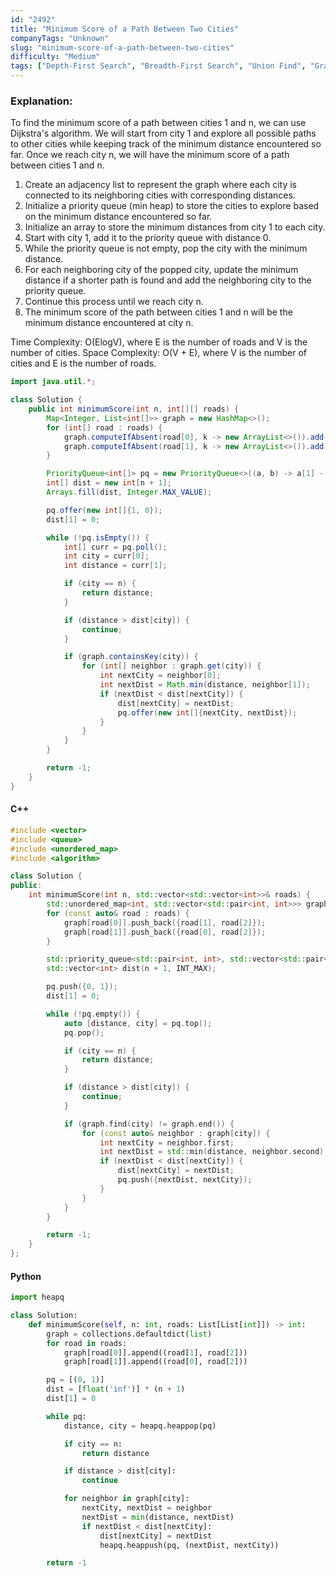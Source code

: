```yaml
---
id: "2492"
title: "Minimum Score of a Path Between Two Cities"
companyTags: "Unknown"
slug: "minimum-score-of-a-path-between-two-cities"
difficulty: "Medium"
tags: ["Depth-First Search", "Breadth-First Search", "Union Find", "Graph"]
---
```


### Explanation:
To find the minimum score of a path between cities 1 and n, we can use Dijkstra's algorithm. We will start from city 1 and explore all possible paths to other cities while keeping track of the minimum distance encountered so far. Once we reach city n, we will have the minimum score of a path between cities 1 and n.

1. Create an adjacency list to represent the graph where each city is connected to its neighboring cities with corresponding distances.
2. Initialize a priority queue (min heap) to store the cities to explore based on the minimum distance encountered so far.
3. Initialize an array to store the minimum distances from city 1 to each city.
4. Start with city 1, add it to the priority queue with distance 0.
5. While the priority queue is not empty, pop the city with the minimum distance.
6. For each neighboring city of the popped city, update the minimum distance if a shorter path is found and add the neighboring city to the priority queue.
7. Continue this process until we reach city n.
8. The minimum score of the path between cities 1 and n will be the minimum distance encountered at city n.

Time Complexity: O(ElogV), where E is the number of roads and V is the number of cities.
Space Complexity: O(V + E), where V is the number of cities and E is the number of roads.

```java
import java.util.*;

class Solution {
    public int minimumScore(int n, int[][] roads) {
        Map<Integer, List<int[]>> graph = new HashMap<>();
        for (int[] road : roads) {
            graph.computeIfAbsent(road[0], k -> new ArrayList<>()).add(new int[]{road[1], road[2]});
            graph.computeIfAbsent(road[1], k -> new ArrayList<>()).add(new int[]{road[0], road[2]});
        }

        PriorityQueue<int[]> pq = new PriorityQueue<>((a, b) -> a[1] - b[1]);
        int[] dist = new int[n + 1];
        Arrays.fill(dist, Integer.MAX_VALUE);

        pq.offer(new int[]{1, 0});
        dist[1] = 0;

        while (!pq.isEmpty()) {
            int[] curr = pq.poll();
            int city = curr[0];
            int distance = curr[1];

            if (city == n) {
                return distance;
            }

            if (distance > dist[city]) {
                continue;
            }

            if (graph.containsKey(city)) {
                for (int[] neighbor : graph.get(city)) {
                    int nextCity = neighbor[0];
                    int nextDist = Math.min(distance, neighbor[1]);
                    if (nextDist < dist[nextCity]) {
                        dist[nextCity] = nextDist;
                        pq.offer(new int[]{nextCity, nextDist});
                    }
                }
            }
        }

        return -1;
    }
}
```

#### C++
```cpp
#include <vector>
#include <queue>
#include <unordered_map>
#include <algorithm>

class Solution {
public:
    int minimumScore(int n, std::vector<std::vector<int>>& roads) {
        std::unordered_map<int, std::vector<std::pair<int, int>>> graph;
        for (const auto& road : roads) {
            graph[road[0]].push_back({road[1], road[2]});
            graph[road[1]].push_back({road[0], road[2]});
        }

        std::priority_queue<std::pair<int, int>, std::vector<std::pair<int, int>>, std::greater<>> pq;
        std::vector<int> dist(n + 1, INT_MAX);

        pq.push({0, 1});
        dist[1] = 0;

        while (!pq.empty()) {
            auto [distance, city] = pq.top();
            pq.pop();

            if (city == n) {
                return distance;
            }

            if (distance > dist[city]) {
                continue;
            }

            if (graph.find(city) != graph.end()) {
                for (const auto& neighbor : graph[city]) {
                    int nextCity = neighbor.first;
                    int nextDist = std::min(distance, neighbor.second);
                    if (nextDist < dist[nextCity]) {
                        dist[nextCity] = nextDist;
                        pq.push({nextDist, nextCity});
                    }
                }
            }
        }

        return -1;
    }
};
```

#### Python
```python
import heapq

class Solution:
    def minimumScore(self, n: int, roads: List[List[int]]) -> int:
        graph = collections.defaultdict(list)
        for road in roads:
            graph[road[0]].append((road[1], road[2]))
            graph[road[1]].append((road[0], road[2]))

        pq = [(0, 1)]
        dist = [float('inf')] * (n + 1)
        dist[1] = 0

        while pq:
            distance, city = heapq.heappop(pq)

            if city == n:
                return distance

            if distance > dist[city]:
                continue

            for neighbor in graph[city]:
                nextCity, nextDist = neighbor
                nextDist = min(distance, nextDist)
                if nextDist < dist[nextCity]:
                    dist[nextCity] = nextDist
                    heapq.heappush(pq, (nextDist, nextCity))

        return -1
```